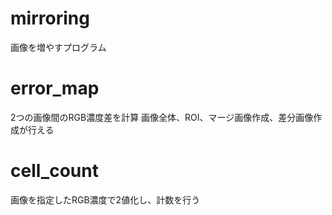 # mirroring
画像を増やすプログラム

# error_map
2つの画像間のRGB濃度差を計算
画像全体、ROI、マージ画像作成、差分画像作成が行える

# cell_count
画像を指定したRGB濃度で2値化し、計数を行う
